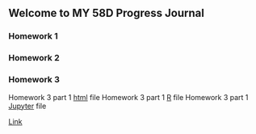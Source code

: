 ## Welcome to MY 58D Progress Journal



### Homework 1
### Homework 2
### Homework 3

Homework 3 part 1 [html](https://github.com/ETM-58D/spring22-AnilkaganKantar/blob/gh-pages/hw3_part1/hw3_1.html) file
Homework 3 part 1 [R](https://github.com/ETM-58D/spring22-AnilkaganKantar/blob/gh-pages/hw3_part1/hw3_1.R) file
Homework 3 part 1 [Jupyter](https://github.com/ETM-58D/spring22-AnilkaganKantar/blob/gh-pages/hw3_part1/hw3_1.ipynb) file

[Link](https://moodle.boun.edu.tr)
